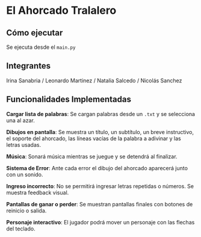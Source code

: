 # El Ahorcado Tralalero

## Cómo ejecutar
Se ejecuta desde el `main.py`

## Integrantes
Irina Sanabria / Leonardo Martinez / Natalia Salcedo / Nicolás Sanchez

## Funcionalidades Implementadas

**Cargar lista de palabras**: Se cargan palabras desde un `.txt` y se selecciona una al azar.

**Dibujos en pantalla**: Se muestra un título, un subtítulo, un breve instructivo, el soporte del ahorcado, las líneas vacías de la palabra a adivinar y las letras usadas.

**Música**: Sonará música mientras se juegue y se detendrá al finalizar.

**Sistema de Error**: Ante cada error el dibujo del ahorcado aparecerá junto con un sonido.

**Ingreso incorrecto**: No se permitirá ingresar letras repetidas o números. Se muestra feedback visual.

**Pantallas de ganar o perder**: Se muestran pantallas finales con botones de reinicio o salida.

**Personaje interactivo**: El jugador podrá mover un personaje con las flechas del teclado.
